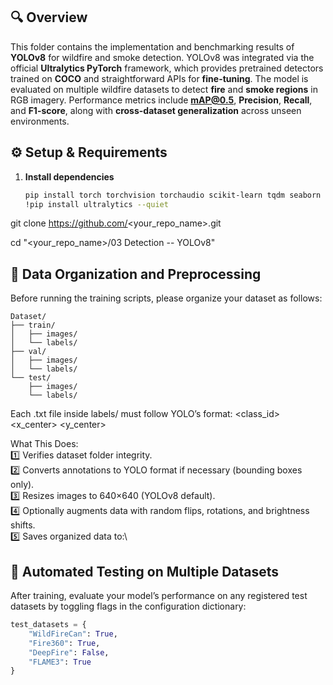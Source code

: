 ## 🔍 Overview
This folder contains the implementation and benchmarking results of **YOLOv8** for wildfire and smoke detection. YOLOv8 was integrated via the official **Ultralytics PyTorch** framework, which provides pretrained detectors trained on **COCO** and straightforward APIs for **fine-tuning**. The model is evaluated on multiple wildfire datasets to detect **fire** and **smoke regions** in RGB imagery. Performance metrics include **mAP@0.5**, **Precision**, **Recall**, and **F1-score**, along with **cross-dataset generalization** across unseen environments.


## ⚙️ Setup & Requirements
1. **Install dependencies**
   ```bash
   pip install torch torchvision torchaudio scikit-learn tqdm seaborn pillow matplotlib opencv-python
   !pip install ultralytics --quiet
   
git clone https://github.com/<your_repo_name>.git

cd "<your_repo_name>/03 Detection -- YOLOv8"



## 🧩 Data Organization and Preprocessing
Before running the training scripts, please organize your dataset as follows:

```plaintext
Dataset/
├── train/
│   ├── images/
│   └── labels/
├── val/
│   ├── images/
│   └── labels/
└── test/
    ├── images/
    └── labels/
```
Each .txt file inside labels/ must follow YOLO’s format:
<class_id> <x_center> <y_center> <width> <height>


What This Does:\
1️⃣ Verifies dataset folder integrity.\
2️⃣ Converts annotations to YOLO format if necessary (bounding boxes only).\
3️⃣ Resizes images to 640×640 (YOLOv8 default).\
4️⃣ Optionally augments data with random flips, rotations, and brightness shifts.\
5️⃣ Saves organized data to:\


## 🧪 Automated Testing on Multiple Datasets

After training, evaluate your model’s performance on any registered test datasets by toggling flags in the configuration dictionary:

```python
test_datasets = {
    "WildFireCan": True,
    "Fire360": True,
    "DeepFire": False,
    "FLAME3": True
}
